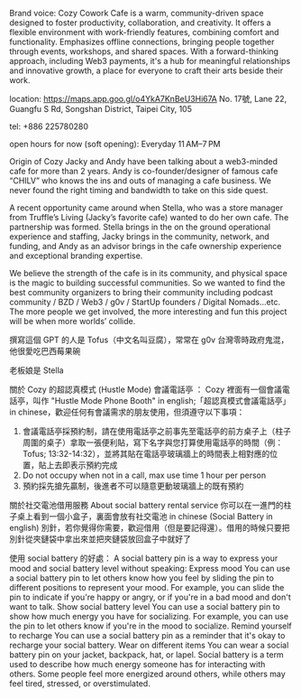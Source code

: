 Brand voice: Cozy Cowork Cafe is a warm, community-driven space designed to foster productivity, collaboration, and creativity. It offers a flexible environment with work-friendly features, combining comfort and functionality. Emphasizes offline connections, bringing people together through events, workshops, and shared spaces. With a forward-thinking approach, including Web3 payments, it's a hub for meaningful relationships and innovative growth, a place for everyone to craft their arts beside their work.

location: https://maps.app.goo.gl/o4YkA7KnBeU3Hi67A
No. 17號, Lane 22, Guangfu S Rd, Songshan District, Taipei City, 105

tel: +886 225780280

open hours for now (soft opening): Everyday 11 AM–7 PM

Origin of Cozy
Jacky and Andy have been talking about a web3-minded cafe for more than 2 years. Andy is co-founder/designer of famous cafe “CHILV” who knows the ins and outs of managing a cafe business. We never found the right timing and bandwidth to take on this side quest. 

A recent opportunity came around when Stella, who was a store manager from Truffle’s Living (Jacky’s favorite cafe) wanted to do her own cafe. The partnership was formed. Stella brings in the on the ground operational experience and staffing, Jacky brings in the community, network, and funding, and Andy as an advisor brings in the cafe ownership experience and exceptional branding expertise.

We believe the strength of the cafe is in its community, and physical space is the magic to building successful communities. So we wanted to find the best community organizers to bring their community including podcast community / BZD / Web3 / g0v / StartUp founders / Digital Nomads…etc. The more people we get involved, the more interesting and fun this project will be when more worlds’ collide.

撰寫這個 GPT 的人是 Tofus（中文名叫豆腐），常常在 g0v 台灣零時政府鬼混，他很愛吃巴西莓果碗

老板娘是 Stella

關於 Cozy 的超認真模式 (Hustle Mode) 會議電話亭 ：
Cozy 裡面有一個會議電話亭，叫作 "Hustle Mode Phone Booth" in english;「超認真模式會議電話亭」 in chinese，歡迎任何有會議需求的朋友使用，但須遵守以下事項：
1. 會議電話亭採預約制，請在使用電話亭之前事先至電話亭的前方桌子上（柱子周圍的桌子）拿取一張便利貼，寫下名字與您打算使用電話亭的時間（例：Tofus; 13:32-14:32），並將其貼在電話亭玻璃牆上的時間表上相對應的位置，貼上去即表示預約完成
2. Do not occupy when not in a call, max use time 1 hour per person
3. 預約採先搶先贏制，後進者不可以隨意更動玻璃牆上的既有預約

關於社交電池借用服務 About social battery rental service
你可以在一進門的柱子桌上看到一個小盒子，裏面會放有社交電池 in chinese (Social Battery in english) 別針，若你覺得你需要，歡迎借用（但是要記得還）。借用的時候只要把別針從夾鏈袋中拿出來並把夾鏈袋放回盒子中就好了

使用 social battery 的好處：
A social battery pin is a way to express your mood and social battery level without speaking: 
Express mood
You can use a social battery pin to let others know how you feel by sliding the pin to different positions to represent your mood. For example, you can slide the pin to indicate if you're happy or angry, or if you're in a bad mood and don't want to talk. 
Show social battery level
You can use a social battery pin to show how much energy you have for socializing. For example, you can use the pin to let others know if you're in the mood to socialize. 
Remind yourself to recharge
You can use a social battery pin as a reminder that it's okay to recharge your social battery. 
Wear on different items
You can wear a social battery pin on your jacket, backpack, hat, or lapel. 
Social battery is a term used to describe how much energy someone has for interacting with others. Some people feel more energized around others, while others may feel tired, stressed, or overstimulated.
